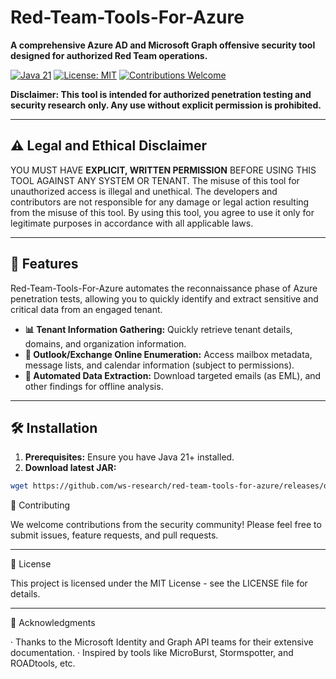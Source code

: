 # Red-Team-Tools-For-Azure

**A comprehensive Azure AD and Microsoft Graph offensive security tool designed for authorized Red Team operations.**

[![Java 21](https://img.shields.io/badge/Java-21+-orange?logo=openjdk)](https://jdk.java.net/java-se-ri/21)
[![License: MIT](https://img.shields.io/badge/License-MIT-yellow.svg)](https://opensource.org/licenses/MIT)
[![Contributions Welcome](https://img.shields.io/badge/contributions-welcome-brightgreen.svg)](https://github.com/yourname/AzureStorm/issues)

**Disclaimer: This tool is intended for authorized penetration testing and security research only. Any use without explicit permission is prohibited.**


---

## ⚠️ Legal and Ethical Disclaimer

YOU MUST HAVE **EXPLICIT, WRITTEN PERMISSION** BEFORE USING THIS TOOL AGAINST ANY SYSTEM OR TENANT. The misuse of this tool for unauthorized access is illegal and unethical. The developers and contributors are not responsible for any damage or legal action resulting from the misuse of this tool. By using this tool, you agree to use it only for legitimate purposes in accordance with all applicable laws.

---



## 🚀 Features

Red-Team-Tools-For-Azure automates the reconnaissance phase of Azure penetration tests, allowing you to quickly identify and extract sensitive and critical data from an engaged tenant.

*   **📊 Tenant Information Gathering:** Quickly retrieve tenant details, domains, and organization information.
*   **📧 Outlook/Exchange Online Enumeration:** Access mailbox metadata, message lists, and calendar information (subject to permissions).
*   **💾 Automated Data Extraction:** Download targeted emails (as EML), and other findings for offline analysis.

---

## 🛠️ Installation

1.  **Prerequisites:** Ensure you have Java 21+ installed.
2.  **Download latest JAR:**
```bash
wget https://github.com/ws-research/red-team-tools-for-azure/releases/download/v1.0/red-team-tools-for-azure.jar
```


🤝 Contributing

We welcome contributions from the security community! Please feel free to submit issues, feature requests, and pull requests. 

---

📜 License

This project is licensed under the MIT License - see the LICENSE file for details.

---

🙏 Acknowledgments

· Thanks to the Microsoft Identity and Graph API teams for their extensive documentation.
· Inspired by tools like MicroBurst, Stormspotter, and ROADtools, etc.


